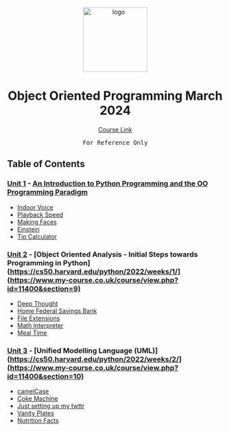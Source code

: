<br>

<p align="center">
<img src="https://www.romstorprojects.co.uk/wp-content/uploads/university-of-essex-logo.png?x73654" alt="logo" height="150"/>
</p>

<h1 align="center">
Object Oriented Programming March 2024
</h1>

<p align="center">
  <a href="#">Course Link</a>
</p>

<pre align="center">
For Reference Only
</pre>

## Table of Contents
### [Unit 1](/Unit01/) - [An Introduction to Python Programming and the OO Programming Paradigm](https://www.my-course.co.uk/course/view.php?id=11400&section=8)
- [Indoor Voice](/Week%200/Indoor%20Voice)
- [Playback Speed](/Week%200/Playback%20Speed)
- [Making Faces](/Week%200/Making%20Faces)
- [Einstein](/Week%200/Einstein)
- [Tip Calculator](/Week%200/Tip%20Calculator)

### [Unit 2](/Unit02/) - [Object Oriented Analysis - Initial Steps towards Programming in Python](https://cs50.harvard.edu/python/2022/weeks/1/](https://www.my-course.co.uk/course/view.php?id=11400&section=9)
- [Deep Thought](/Week%201/Deep%20Thought)
- [Home Federal Savings Bank](/Week%201/Home%20Federal%20Savings%20Bank)
- [File Extensions](/Week%201/File%20Extensions)
- [Math Interpreter](/Week%201/Math%20Interpreter)
- [Meal Time](/Week%201/Meal%20Time)

### [Unit 3](/Unit03/) - [Unified Modelling Language (UML)](https://cs50.harvard.edu/python/2022/weeks/2/](https://www.my-course.co.uk/course/view.php?id=11400&section=10)
- [camelCase](/Week%202/Camel%20Case)
- [Coke Machine](/Week%202/Coke%20Machine)
- [Just setting up my twttr](/Week%202/Just%20setting%20up%20my%20twttr)
- [Vanity Plates](/Week%202/Vanity%20Plates)
- [Nutrition Facts](/Week%202/Nutrition%20Facts)

